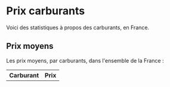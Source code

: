 # Prix carburants

Voici des statistiques à propos des carburants, en France.

## Prix moyens

Les prix moyens, par carburants, dans l'ensemble de la France :

<table id="averages">
  <tr>
    <th>Carburant</th>
    <th>Prix</th>
  </tr>
</table>

<div id="tester"></div>

<script type="module">
  // constants from site's data
  const metrics = {{ site.data.metrics | jsonify }}
  const fuelNames = {{ site.data.fuel_names | jsonify }}

  import main from "./assets/javascript/index.js"
  main(metrics, fuelNames)
</script>